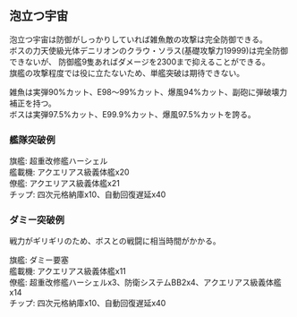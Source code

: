 ## 泡立つ宇宙

泡立つ宇宙は防御がしっかりしていれば雑魚敵の攻撃は完全防御できる。  
ボスの力天使級光体デニリオンのクラウ・ソラス(基礎攻撃力19999)は完全防御できないが、
防御艦9隻あればダメージを2300まで抑えることができる。  
旗艦の攻撃程度では役に立たないため、単艦突破は期待できない。  

雑魚は実弾90%カット、E98～99%カット、爆風94%カット、副砲に弾破壊力補正を持つ。  
ボスは実弾97.5%カット、E99.9%カット、爆風97.5%カットを誇る。  

### 艦隊突破例

旗艦: 超重改修艦ハーシェル  
艦載機: アクエリアス級義体艦x20  
僚艦: アクエリアス級義体艦x21  
チップ: 四次元格納庫x10、自動回復遅延x40  

### ダミー突破例

戦力がギリギリのため、ボスとの戦闘に相当時間がかかる。

旗艦: ダミー要塞  
艦載機: アクエリアス級義体艦x11  
僚艦: 超重改修艦ハーシェルx3、防衛システムBB2x4、アクエリアス級義体艦x14  
チップ: 四次元格納庫x10、自動回復遅延x40  
